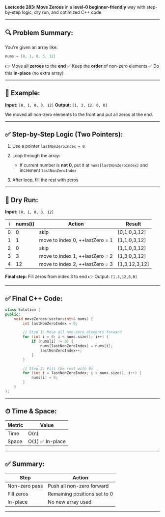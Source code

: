 **Leetcode 283: Move Zeroes** in a **level-0 beginner-friendly** way with step-by-step logic, dry run, and optimized C++ code.

---

## 🔍 Problem Summary:

You're given an array like:

```cpp
nums = [0, 1, 0, 3, 12]
```

👉 Move all **zeroes** to the **end**
✅ Keep the **order** of non-zero elements
✅ Do this **in-place** (no extra array)

---

## 🧠 Example:

**Input:** `[0, 1, 0, 3, 12]`
**Output:** `[1, 3, 12, 0, 0]`

We moved all non-zero elements to the front and put all zeros at the end.

---

## ✅ Step-by-Step Logic (Two Pointers):

1. Use a pointer `lastNonZeroIndex = 0`
2. Loop through the array:

   * If current number is **not 0**, put it at `nums[lastNonZeroIndex]` and increment `lastNonZeroIndex`
3. After loop, fill the rest with zeros

---

## 🔁 Dry Run:

**Input:** `[0, 1, 0, 3, 12]`

| i | nums\[i] | Action                          | Result         |
| - | -------- | ------------------------------- | -------------- |
| 0 | 0        | skip                            | \[0,1,0,3,12]  |
| 1 | 1        | move to index 0, ++lastZero = 1 | \[1,1,0,3,12]  |
| 2 | 0        | skip                            | \[1,1,0,3,12]  |
| 3 | 3        | move to index 1, ++lastZero = 2 | \[1,3,0,3,12]  |
| 4 | 12       | move to index 2, ++lastZero = 3 | \[1,3,12,3,12] |

**Final step:** Fill zeros from index 3 to end
👉 Output: `[1,3,12,0,0]`

---

## ✅ Final C++ Code:

```cpp
class Solution {
public:
    void moveZeroes(vector<int>& nums) {
        int lastNonZeroIndex = 0;

        // Step 1: Move all non-zero elements forward
        for (int i = 0; i < nums.size(); i++) {
            if (nums[i] != 0) {
                nums[lastNonZeroIndex] = nums[i];
                lastNonZeroIndex++;
            }
        }

        // Step 2: Fill the rest with 0s
        for (int i = lastNonZeroIndex; i < nums.size(); i++) {
            nums[i] = 0;
        }
    }
};
```

---

## ⏱ Time & Space:

| Metric | Value            |
| ------ | ---------------- |
| Time   | O(n)             |
| Space  | O(1)  ✅ In-place |

---

## ✅ Summary:

| Step          | Action                       |
| ------------- | ---------------------------- |
| Non-zero pass | Push all non-zero forward    |
| Fill zeros    | Remaining positions set to 0 |
| In-place      | No new array used            |

---
